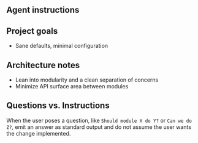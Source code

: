 ## Agent instructions

## Project goals

- Sane defaults, minimal configuration

## Architecture notes

- Lean into modularity and a clean separation of concerns
- Minimize API surface area between modules

## Questions vs. Instructions

When the user poses a question, like `Should module X do Y?` or `Can we do Z?`, emit an answer
as standard output and do not assume the user wants the change implemented.
